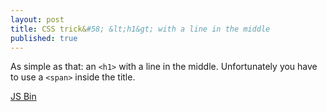 ```yaml
---
layout: post
title: CSS trick&#58; &lt;h1&gt; with a line in the middle
published: true
---
```


As simple as that: an `<h1>` with a line in the middle. Unfortunately you have to use a `<span>` inside the title.

<a class="jsbin-embed" href="http://jsbin.com/epADoJE/5/embed?css,output">JS Bin</a>
